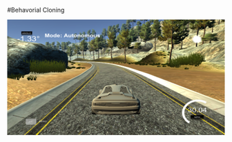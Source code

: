 #Behavorial Cloning

![alt text](https://github.com/rchavezj/Self_Driving_Car_Projects/blob/master/Behavorial_Cloning/behavorialClone.png)
